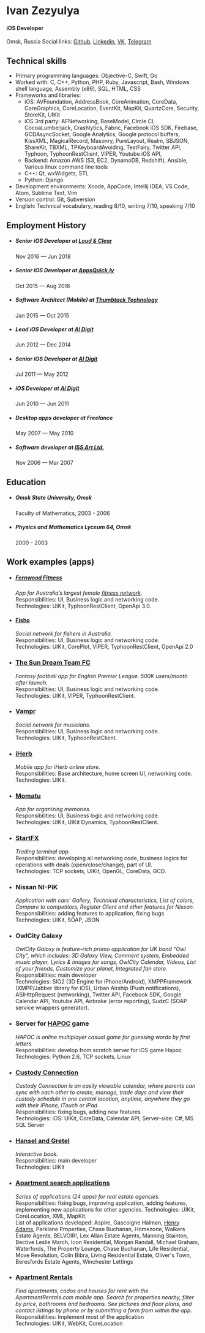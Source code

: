 # Ivan Zezyulya
#### iOS Developer
Omsk, Russia
Social links: [Github](https://github.com/ivanzoid), [Linkedin](https://www.linkedin.com/in/ivanzezyulya/), [VK](https://vk.com/ivanzoid), [Telegram](http://t.me/ivanzoid)

## Technical skills
- Primary programming languages: Objective-C, Swift, Go
- Worked with: C, C++, Python, PHP, Ruby, Javascript, Bash, Windows shell language, Assembly (x86), SQL, HTML, CSS
- Frameworks and libraries:
  - iOS: AVFoundation, AddressBook, CoreAnimation, CoreData, CoreGraphics, CoreLocation, EventKit, MapKit, QuartzCore, Security, StoreKit, UIKit
  - iOS 3rd party: AFNetworking, BaseModel, Circle CI, CocoaLumberjack, Crashlytics, Fabric, Facebook iOS SDK, Firebase, GCDAsyncSocket, Google Analytics, Google protocol buffers, KissXML, MagicalRecord, Masonry, PureLayout, Realm, SBJSON, ShareKit, TBXML, TPKeyboardAvoiding, TestFairy, Twitter API, Typhoon, TyphoonRestClient, VIPER, Youtube iOS API, 
  - Backend: Amazon AWS (S3, EC2, DynamoDB, Redshift), Ansible, Various linux command line tools
  - C++: Qt, wxWidgets, STL
  - Python: Django
- Development environments: Xcode, AppCode, Intellij IDEA, VS Code, Atom, Sublime Text, Vim
- Version control: Git, Subversion
- English: Technical vocabulary, reading 8/10, writing 7/10, speaking 7/10

## Employment History
- ##### Senior iOS Developer at [Loud & Clear](https://loudclear.com.au)
  Nov 2016 — Jun 2018
- ##### Senior iOS Developer at [AppsQuick.ly](http://appsquick.ly)
  Oct 2015 — Aug 2016
- ##### Software Architect (Mobile) at [Thumbtack Technology](https://thumbtack.ru)
  Jan 2015 — Oct 2015
- ##### Lead iOS Developer at [Al Digit](http://aldigit.com)
  Jun 2012 — Dec 2014
- ##### Senior iOS Developer at [Al Digit](http://aldigit.com)
  Jul 2011 — May 2012
- ##### iOS Developer at [Al Digit](http://aldigit.com)
  Jun 2010 — Jun 2011
- ##### Desktop apps developer at Freelance
  May 2007 — May 2010
- ##### Software developer at [ISS Art Ltd.](https://issart.com)
  Nov 2006 — Mar 2007

## Education
- ##### Omsk State University, Omsk
  Faculty of Mathematics, 2003 - 2006
- ##### Physics and Mathematics Lyceum 64, Omsk
  2000 - 2003

## Work examples (apps)

- ##### [Fernwood Fitness](https://itunes.apple.com/au/app/fernwood/id1433822715)
  _App for Australia’s largest female [fitness network](https://www.fernwoodfitness.com.au)._  
  Responsibilities: UI, Business logic and networking code.  
  Technologies: UIKit, TyphoonRestClient, OpenApi 3.0.

- #### [Fisho](https://www.fishoapp.com.au)
  _Social network for fishers in Australia._  
  Responsibilities: UI, Business logic and networking code.  
  Technologies: UIKit, CorePlot, VIPER, TyphoonRestClient, OpenApi 2.0

- ### [The Sun Dream Team FC](https://www.dreamteamfc.com/c/)
  _Fantasy football app for English Premier League. 500K users/month after launch._  
  Responsibilities: UI, Business logic and networking code.  
  Technologies: UIKit, VIPER, TyphoonRestClient.

- ### [Vampr](http://www.vampr.me)
  _Social network for musicians._  
  Responsibilities: UI, Business logic and networking code.  
  Technologies: UIKit, TyphoonRestClient.

- ### [iHerb](https://itunes.apple.com/us/app/iherb/id636609212)
  _Mobile app for iHerb online store._  
  Responsibilities: Base architecture, home screen UI, networking code.  
  Technologies: UIKit.

- ### [Momatu](https://itunes.apple.com/us/app/momatu/id1313564080)
  _App for organizing memories._  
  Responsibilities: UI, Business logic and networking code.  
  Technologies: UIKit, UIKit Dynamics, TyphoonRestClient.

- ### [StartFX](https://itunes.apple.com/us/app/startfx/id684181266)
  _Trading terminal app._  
  Responsibilities: developing all networking code, business logics for operations with deals (open/close/change), part of UI.  
  Technologies: TCP sockets, UIKit, OpenGL, CoreData, GCD.

- ### Nissan NI-PiK
  _Application with cars' Gallery, Technical characteristics, List of colors, Compare to competitors, Register Client and other features for Nissan._  
  Responsibilities: adding features to application, fixing bugs  
  Technologies: UIKit, SOAP, JSON

- ### OwlCity Galaxy
  _OwlCity Galaxy is feature-rich promo application for UK band “Owl City”, which includes: 3D Galaxy View, Comment system, Embedded music player, Lyrics & images for songs, OwlCity Calendar, Videos, List of your friends, Customize your planet, Integrated fan store._  
  Responsibilities: main developer  
  Technologies: SIO2 (3D Engine for iPhone/Android), XMPPFramework (XMPP/Jabber library for iOS), Urban Airship (Push notifications), ASIHttpRequest (networking), Twitter API, Facebook SDK, Google Calendar API, Youtube API, Airbrake (error reporting), SudzC (SOAP service wrappers generator).

- ### Server for [HAPOC](https://itunes.apple.com/us/app/hapoc-human-animal-plant-object/id497325725?mt=8) game 
  _HAPOC is online multiplayer casual game for guessing words by first letters._  
  Responsibilities: develop from scratch server for iOS game Hapoc  
  Technologies: Python 2.6, TCP sockets, Linux

- ### [Custody Connection](https://itunes.apple.com/us/app/custody-connection/id472605882)
  _Custody Connection is an easily viewable calendar, where parents can sync with each other to create, manage, trade days and view their custody schedule in one central location, anytime, anywhere they go with their iPhone, iTouch or iPad._  
  Responsibilities: fixing bugs, adding new features  
  Technologies: iOS: UIKit, CoreData, Calendar API; Server-side: C#, MS SQL Server

- ### [Hansel and Gretel](https://itunes.apple.com/us/app/hansel-gretel-childrens-interactive/id396998808)
  _Interactive book._  
  Responsibilities: main developer  
  Technologies: UIKit

- ### [Apartment search applications](https://itunes.apple.com/us/app/henry-adams/id377862665)
  _Series of applications (24 apps) for real estate agencies._  
  Responsibilities: fixing bugs, improving application, adding features, implementing new applications for other agencies.
  Technologies: UIKit, CoreLocation, XML, MapKit.  
  List of applications developed: Aspire, Gascoigne Halman, [Henry Adams](https://itunes.apple.com/us/app/henry-adams/id377862665), Parklane Properties, Chase Buchanan, Homezone, Walkers Estate Agents, BELVOIR!, Lex Allan Estate Agents, Manning Stainton, Bective Leslie March, Icon Residential, Morgan Randall, Michael Graham, Waterfords, The Property Lounge, Chase Buchanan, Life Residential, Move Revolution, Colin Bibra, Living Residential Estate, Oliver's Town, Beresfords Estate Agents, Winchester Lettings

- ### [Apartment Rentals](https://itunes.apple.com/us/app/apartment-rentals/id588135302)
  _Find apartments, codos and houses for rent with the ApartmentRentals.com mobile app. Search for properties nearby, filter by price, bathrooms and bedrooms. See pictures and floor plans, and contact listings by phone or by submitting a form from within the app._  
  Responsibilities: Implement most of the application  
  Technologies: UIKit, WebKit, CoreLocation

